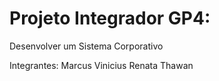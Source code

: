 # Projeto Integrador GP4:
Desenvolver um Sistema Corporativo

Integrantes:
Marcus Vinicius
Renata
Thawan 
